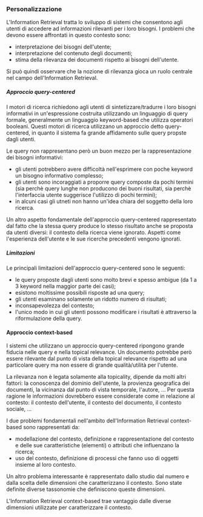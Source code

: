 ### Personalizzazione

L'Information Retrieval tratta lo sviluppo di sistemi che consentono agli utenti di accedere ad informazioni rilevanti per i loro bisogni. I problemi che devono essere affrontati in questo contesto sono:

- interpretazione dei bisogni dell'utente;
- interpretazione del contenuto degli documenti;
- stima della rilevanza dei documenti rispetto ai bisogni dell'utente.

Si può quindi osservare che la nozione di rilevanza gioca un ruolo centrale nel campo dell'Information Retrieval.

##### Approccio query-centered

I motori di ricerca richiedono agli utenti di sintetizzare/tradurre i loro bisogni informativi in un'espressione costruita utilizzando un linguaggio di query formale, generalmente un linguaggio keyword-based che utilizza operatori booleani. Questi motori di ricerca utilizzano un approccio detto query-centered, in quanto il sistema fa grande affidamento sulle query propste dagli utenti.

Le query non rappresentano però un buon mezzo per la rappresentazione dei bisogni informativi:

- gli utenti potrebbero avere difficoltà nell'esprimere con poche keyword un bisogno informativo complesso;
- gli utenti sono incoraggiati a proporre query composte da pochi termini (sia perchè query lunghe non producono dei buoni risultati, sia perchè l'interfaccia utente suggerisce l'utilizzo di pochi termini);
- in alcuni casi gli utneti non hanno un'idea chiara del soggetto della loro ricerca.

Un altro aspetto fondamentale dell'approccio query-centered  rappresentato dal fatto che la stessa query produce lo stesso risultato anche se proposta da utenti diversi: il contesto della ricerca viene ignorato. Aspetti come l'esperienza dell'utente e le sue ricerche precedenti vengono ignorati.

##### Limitazioni

Le principali limitazioni dell'approccio query-centered sono le seguenti:

- le query proposte dagli utenti sono molto brevi e spesso ambigue (da 1 a 3 keyword nella maggior parte dei casi);
- esistono moltissime possibili risposte ad una query;
- gli utenti esaminano solamente un ridotto numero di risultati;
- inconsapevolezza del contesto;
- l'unico modo in cui gli utenti possono modificare i risultati è attraverso la riformulazione della query.

#### Approccio context-based

I sistemi che utilizzano un approccio query-centered ripongono grande fiducia nelle query e nella topical relevance. Un documento potrebbe però essere rilevante dal punto di vista della topical relevance rispetto ad una particolare query ma non essere di grande qualità/utilità per l'utente.

La rilevanza non è legata solamente alla topicality, dipende da molti altri fattori: la conoscenza del dominio dell'utente, la provienza geografica dei documenti, la vicinanza dal punto di vista temporale, l'autore, ... Per questa ragione le informazioni dovrebbero essere considerate come in relazione al contesto: il contesto dell'utente, il contesto del documento, il contesto sociale, ...

I due problemi fondamentali nell'ambito dell'Information Retrieval context-based sono rappresentati da:

- modellazione del contesto, definizione e rappresentazione del contesto e delle sue caratteristiche (elementi) o attributi che influenzano la ricerca;
- uso del contesto, definizione di processi che fanno uso di oggetti insieme al loro contesto.

Un altro problema interessante è rappresentato dallo studio dal numero e dalla scelta delle dimensioni che caratterizzano il contesto. Sono state definite diverse tassonomie che definiscono queste dimensioni.

L'Information Retrieval context-based trae vantaggio dalle diverse dimensioni utilizzate per caratterizzare il contesto.
